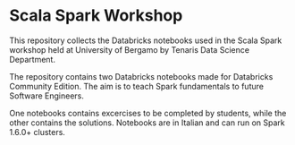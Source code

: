 # Scala Spark Workshop
This repository collects the Databricks notebooks used in the Scala Spark workshop held at University of Bergamo
by Tenaris Data Science Department.

The repository contains two Databricks notebooks made for Databricks Community Edition. The aim is to teach Spark fundamentals to future Software Engineers.

One notebooks contains excercises to be completed by students, while the other contains the solutions. Notebooks are in Italian and can run on Spark 1.6.0+ clusters.
